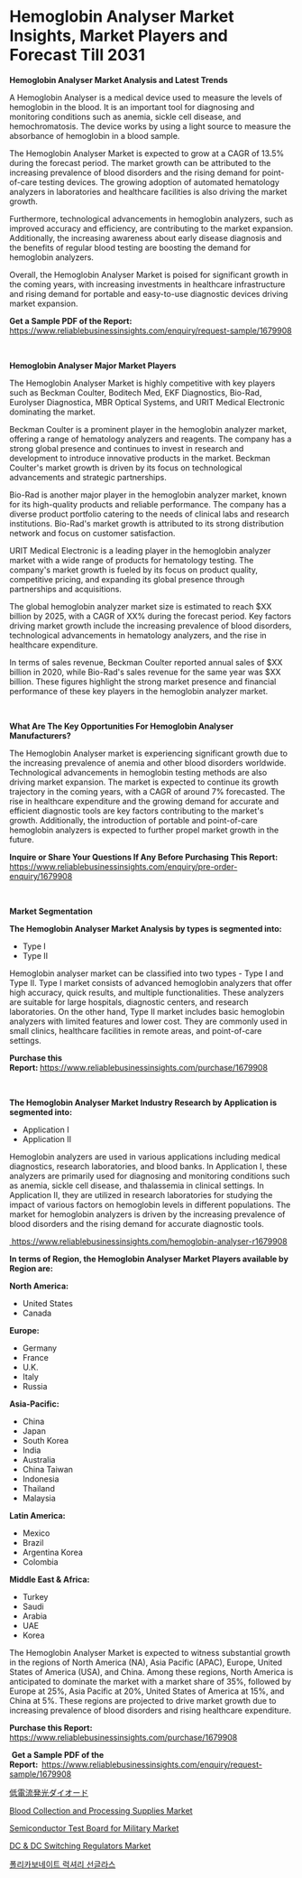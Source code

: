 <p><h1>Hemoglobin Analyser Market Insights, Market Players and Forecast Till 2031</h1></p><p><strong>Hemoglobin Analyser Market Analysis and Latest Trends</strong></p>
<p><p>A Hemoglobin Analyser is a medical device used to measure the levels of hemoglobin in the blood. It is an important tool for diagnosing and monitoring conditions such as anemia, sickle cell disease, and hemochromatosis. The device works by using a light source to measure the absorbance of hemoglobin in a blood sample.</p><p>The Hemoglobin Analyser Market is expected to grow at a CAGR of 13.5% during the forecast period. The market growth can be attributed to the increasing prevalence of blood disorders and the rising demand for point-of-care testing devices. The growing adoption of automated hematology analyzers in laboratories and healthcare facilities is also driving the market growth.</p><p>Furthermore, technological advancements in hemoglobin analyzers, such as improved accuracy and efficiency, are contributing to the market expansion. Additionally, the increasing awareness about early disease diagnosis and the benefits of regular blood testing are boosting the demand for hemoglobin analyzers.</p><p>Overall, the Hemoglobin Analyser Market is poised for significant growth in the coming years, with increasing investments in healthcare infrastructure and rising demand for portable and easy-to-use diagnostic devices driving market expansion.</p></p>
<p><strong>Get a Sample PDF of the Report:&nbsp;</strong> <a href="https://www.reliablebusinessinsights.com/enquiry/request-sample/1679908">https://www.reliablebusinessinsights.com/enquiry/request-sample/1679908</a></p>
<p>&nbsp;</p>
<p><strong>Hemoglobin Analyser Major Market Players</strong></p>
<p><p>The Hemoglobin Analyser Market is highly competitive with key players such as Beckman Coulter, Boditech Med, EKF Diagnostics, Bio-Rad, Eurolyser Diagnostica, MBR Optical Systems, and URIT Medical Electronic dominating the market. </p><p>Beckman Coulter is a prominent player in the hemoglobin analyzer market, offering a range of hematology analyzers and reagents. The company has a strong global presence and continues to invest in research and development to introduce innovative products in the market. Beckman Coulter's market growth is driven by its focus on technological advancements and strategic partnerships.</p><p>Bio-Rad is another major player in the hemoglobin analyzer market, known for its high-quality products and reliable performance. The company has a diverse product portfolio catering to the needs of clinical labs and research institutions. Bio-Rad's market growth is attributed to its strong distribution network and focus on customer satisfaction.</p><p>URIT Medical Electronic is a leading player in the hemoglobin analyzer market with a wide range of products for hematology testing. The company's market growth is fueled by its focus on product quality, competitive pricing, and expanding its global presence through partnerships and acquisitions.</p><p>The global hemoglobin analyzer market size is estimated to reach $XX billion by 2025, with a CAGR of XX% during the forecast period. Key factors driving market growth include the increasing prevalence of blood disorders, technological advancements in hematology analyzers, and the rise in healthcare expenditure.</p><p>In terms of sales revenue, Beckman Coulter reported annual sales of $XX billion in 2020, while Bio-Rad's sales revenue for the same year was $XX billion. These figures highlight the strong market presence and financial performance of these key players in the hemoglobin analyzer market.</p></p>
<p>&nbsp;</p>
<p><strong>What Are The Key Opportunities For Hemoglobin Analyser Manufacturers?</strong></p>
<p><p>The Hemoglobin Analyser market is experiencing significant growth due to the increasing prevalence of anemia and other blood disorders worldwide. Technological advancements in hemoglobin testing methods are also driving market expansion. The market is expected to continue its growth trajectory in the coming years, with a CAGR of around 7% forecasted. The rise in healthcare expenditure and the growing demand for accurate and efficient diagnostic tools are key factors contributing to the market's growth. Additionally, the introduction of portable and point-of-care hemoglobin analyzers is expected to further propel market growth in the future.</p></p>
<p><strong>Inquire or Share Your Questions If Any Before Purchasing This Report:</strong> <a href="https://www.reliablebusinessinsights.com/enquiry/pre-order-enquiry/1679908">https://www.reliablebusinessinsights.com/enquiry/pre-order-enquiry/1679908</a></p>
<p>&nbsp;</p>
<p><strong>Market Segmentation</strong></p>
<p><strong>The Hemoglobin Analyser Market Analysis by types is segmented into:</strong></p>
<p><ul><li>Type I</li><li>Type II</li></ul></p>
<p><p>Hemoglobin analyser market can be classified into two types - Type I and Type II. Type I market consists of advanced hemoglobin analyzers that offer high accuracy, quick results, and multiple functionalities. These analyzers are suitable for large hospitals, diagnostic centers, and research laboratories. On the other hand, Type II market includes basic hemoglobin analyzers with limited features and lower cost. They are commonly used in small clinics, healthcare facilities in remote areas, and point-of-care settings.</p></p>
<p><strong>Purchase this Report:&nbsp;</strong><a href="https://www.reliablebusinessinsights.com/purchase/1679908">https://www.reliablebusinessinsights.com/purchase/1679908</a></p>
<p>&nbsp;</p>
<p><strong>The Hemoglobin Analyser Market Industry Research by Application is segmented into:</strong></p>
<p><ul><li>Application I</li><li>Application II</li></ul></p>
<p><p>Hemoglobin analyzers are used in various applications including medical diagnostics, research laboratories, and blood banks. In Application I, these analyzers are primarily used for diagnosing and monitoring conditions such as anemia, sickle cell disease, and thalassemia in clinical settings. In Application II, they are utilized in research laboratories for studying the impact of various factors on hemoglobin levels in different populations. The market for hemoglobin analyzers is driven by the increasing prevalence of blood disorders and the rising demand for accurate diagnostic tools.</p></p>
<p><a href="https://www.reliablebusinessinsights.com/hemoglobin-analyser-r1679908">&nbsp;https://www.reliablebusinessinsights.com/hemoglobin-analyser-r1679908</a></p>
<p><strong>In terms of Region, the Hemoglobin Analyser Market Players available by Region are:</strong></p>
<p>
    <p> <strong> North America: </strong>
        <ul>
            <li>United States</li>
            <li>Canada</li>
        </ul>
        </p> 
    <p> <strong> Europe: </strong>
        <ul>
            <li>Germany</li>
            <li>France</li>
            <li>U.K.</li>
            <li>Italy</li>
            <li>Russia</li>
        </ul>
        </p> 
    <p> <strong> Asia-Pacific: </strong>
        <ul>
            <li>China</li>
            <li>Japan</li>
            <li>South Korea</li>
            <li>India</li>
            <li>Australia</li>
            <li>China Taiwan</li>
            <li>Indonesia</li>
            <li>Thailand</li>
            <li>Malaysia</li>
        </ul>
        </p> 
    <p> <strong> Latin America: </strong>
        <ul>
            <li>Mexico</li>
            <li>Brazil</li>
            <li>Argentina Korea</li>
            <li>Colombia</li>
        </ul>
        </p> 
    <p> <strong> Middle East & Africa: </strong>
        <ul>
            <li>Turkey</li>
            <li>Saudi</li>
            <li>Arabia</li>
            <li>UAE</li>
            <li>Korea</li>
        </ul>
    </p>
    </p>
<p><p>The Hemoglobin Analyser Market is expected to witness substantial growth in the regions of North America (NA), Asia Pacific (APAC), Europe, United States of America (USA), and China. Among these regions, North America is anticipated to dominate the market with a market share of 35%, followed by Europe at 25%, Asia Pacific at 20%, United States of America at 15%, and China at 5%. These regions are projected to drive market growth due to increasing prevalence of blood disorders and rising healthcare expenditure.</p></p>
<p><strong>Purchase this Report: </strong><a href="https://www.reliablebusinessinsights.com/purchase/1679908">https://www.reliablebusinessinsights.com/purchase/1679908</a></p>
<p>&nbsp;<strong>Get a Sample PDF of the Report:&nbsp;&nbsp;</strong><a href="https://www.reliablebusinessinsights.com/enquiry/request-sample/1679908">https://www.reliablebusinessinsights.com/enquiry/request-sample/1679908</a></p>
<p><strong></strong></p>
<p><p><a href="https://github.com/AaronVargas43/Market-Research-Report-List-2/blob/main/6873994108166.md">低電流発光ダイオード</a></p><p><a href="https://github.com/kufem1/Market-Research-Report-List-3/blob/main/blood-collection-and-processing-supplies-market.md">Blood Collection and Processing Supplies Market</a></p><p><a href="https://issuu.com/reportprime-2/docs/semiconductor-test-board-for-military-market-size-">Semiconductor Test Board for Military Market</a></p><p><a href="https://issuu.com/reportprime-2/docs/dc-dc-switching-regulators-market-size-2030.pptx">DC & DC Switching Regulators Market</a></p><p><a href="https://github.com/CliftonFisher9067/Market-Research-Report-List-2/blob/main/7754889102849.md">폴리카보네이트 럭셔리 선글라스</a></p></p>